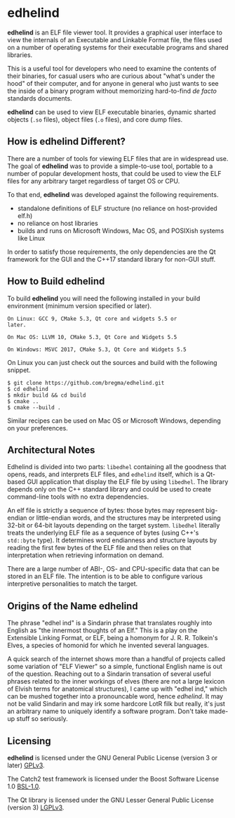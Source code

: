edhelind
========

**edhelind** is an ELF file viewer tool. It provides a graphical user interface
to view the internals of an Executable and Linkable Format file, the files used
on a number of operating systems for their executable programs and shared
libraries.

This is a useful tool for developers who need to examine the contents of their
binaries, for casual users who are curious about "what's under the hood" of their
computer, and for anyone in general who just wants to see the inside of a binary
program without memorizing hard-to-find *de facto* standards documents.

**edhelind** can be used to view ELF executable binaries, dynamic sharted objects
(`.so` files), object files (`.o` files), and core dump files.

How is **edhelind** Different?
------------------------------

There are a number of tools for viewing ELF files that are in widespread use.
The goal of **edhelind** was to provide a simple-to-use tool, portable to a
number of popular development hosts, that could be used to view the ELF files
for any arbitrary target regardless of target OS or CPU.

To that end, **edhelind** was developed against the following requirements.

  - standalone definitions of ELF structure (no reliance on host-provided elf.h)
  - no reliance on host libraries
  - builds and runs on Microsoft Windows, Mac OS, and POSIXish systems like Linux

In order to satisfy those requirements, the only dependencies are the Qt
framework for the GUI and the C++17 standard library for non-GUI stuff.

How to Build **edhelind**
-------------------------

To build **edhelind** you will need the following installed in your build
environment (minimum version specified or later).

    On Linux: GCC 9, CMake 5.3, Qt core and widgets 5.5 or
    later.

    On Mac OS: LLVM 10, CMake 5.3, Qt Core and Widgets 5.5

    On Windows: MSVC 2017, CMake 5.3, Qt Core and Widgets 5.5

On Linux you can just check out the sources and build with the following
snippet.

```
$ git clone https://github.com/bregma/edhelind.git
$ cd edhelind
$ mkdir build && cd build
$ cmake ..
$ cmake --build .
```

Similar recipes can be used on Mac OS or Microsoft Windows, depending on your
preferences.

Architectural Notes
-------------------

Edhelind is divided into two parts: `libedhel` containing all the goodness that
opens, reads, and interprets ELF files, and `edhelind` itself, which is a
Qt-based GUI application that display the ELF file by using `libedhel`.  The
library depends only on the C++ standard library and could be used to create
command-line tools with no extra dependencies.

An elf file is strictly a sequence of bytes: those bytes may represent
big-endian or little-endian words, and the structures may be interpreted using
32-bit or 64-bit layouts depending on the target system.  `libedhel` literally treats
the underlying ELF file as a sequence of bytes (using C++'s `std::byte` type). It
determines word endianness and structure layouts by reading the first few bytes
of the ELF file and then relies on that interpretation when retrieving
information on demand.

There are a large number of ABI-, OS- and CPU-specific data that can be stored
in an ELF file.  The intention is to be able to configure various interpretive
personalities to match the target. 

Origins of the Name **edhelind**
--------------------------------

The phrase "edhel ind" is a Sindarin phrase that translates roughly into English as "the
innermost thoughts of an Elf." This is a play on the Extensible Linking Format,
or ELF, being a homonym for J. R. R. Tolkein's Elves, a species of homonid for
which he invented several languages.

A quick search of the internet shows more than a handful of projects called some
variation of "ELF Viewer" so a simple, functional English name is out of the
question.  Reaching out to a Sindarin transation of several useful phrases
related to the inner workings of elves (there are not a large lexicon of Elvish
terms for anatomical structures), I came up with "edhel ind," which can be
mushed together into a pronouncable word, hence *edhelind*.  It may not be valid
Sindarin and may irk some hardcore LotR filk but really, it's just an arbitrary
name to uniquely identify a software program. Don't take made-up stuff so
seriously.

Licensing
---------

**edhelind** is licensed under the GNU General Public License (version 3 or
later) [GPLv3](https://www.gnu.org/licenses/gpl-3.0.en.html).

The Catch2 test framework is licensed under the Boost Software
License 1.0 [BSL-1.0](https://github.com/catchorg/Catch2/blob/master/LICENSE.txt).

The Qt library is licensed under the GNU Lesser General Public License (version
3) [LGPLv3](https://doc.qt.io/qt-5/lgpl.html).
